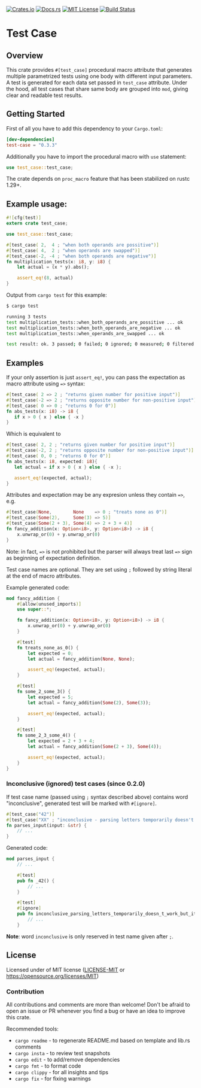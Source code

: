 [![Crates.io](https://img.shields.io/crates/v/test-case.svg)](https://crates.io/crates/test-case)
[![Docs.rs](https://docs.rs/test-case/badge.svg)](https://docs.rs/test-case/badge.svg)
[![MIT License](https://img.shields.io/badge/license-MIT-blue.svg)](https://raw.githubusercontent.com/rust-lang/docs.rs/master/LICENSE)
[![Build Status](https://travis-ci.org/frondeus/test-case.svg?branch=master)](https://travis-ci.org/frondeus/test-case)

# Test Case

## Overview
This crate provides `#[test_case]` procedural macro attribute that generates multiple parametrized tests using one body with different input parameters.
A test is generated for each data set passed in `test_case` attribute.
Under the hood, all test cases that share same body are grouped into `mod`, giving clear and readable test results.

## Getting Started

First of all you have to add this dependency to your `Cargo.toml`:

```toml
[dev-dependencies]
test-case = "0.3.3"
```

Additionally you have to import the procedural macro with `use` statement:

```rust
use test_case::test_case;
```

The crate depends on `proc_macro` feature that has been stabilized on rustc 1.29+.

## Example usage:

```rust
#![cfg(test)]
extern crate test_case;

use test_case::test_case;

#[test_case( 2,  4 ; "when both operands are possitive")]
#[test_case( 4,  2 ; "when operands are swapped")]
#[test_case(-2, -4 ; "when both operands are negative")]
fn multiplication_tests(x: i8, y: i8) {
    let actual = (x * y).abs();

    assert_eq!(8, actual)
}
```

Output from `cargo test` for this example:

```sh
$ cargo test

running 3 tests
test multiplication_tests::when_both_operands_are_possitive ... ok
test multiplication_tests::when_both_operands_are_negative ... ok
test multiplication_tests::when_operands_are_swapped ... ok

test result: ok. 3 passed; 0 failed; 0 ignored; 0 measured; 0 filtered out
```

## Examples

If your only assertion is just `assert_eq!`, you can pass the expectation as macro attribute using `=>` syntax:

```rust
#[test_case( 2 => 2 ; "returns given number for positive input")]
#[test_case(-2 => 2 ; "returns opposite number for non-positive input")]
#[test_case( 0 => 0 ; "returns 0 for 0")]
fn abs_tests(x: i8) -> i8 {
   if x > 0 { x } else { -x }
}
```

Which is equivalent to

```rust
#[test_case( 2, 2 ; "returns given number for positive input")]
#[test_case(-2, 2 ; "returns opposite number for non-positive input")]
#[test_case( 0, 0 ; "returns 0 for 0")]
fn abs_tests(x: i8, expected: i8){
   let actual = if x > 0 { x } else { -x };

   assert_eq!(expected, actual);
}
```

Attributes and expectation may be any expresion unless they contain `=>`, e.g.

```rust
#[test_case(None,        None    => 0 ; "treats none as 0")]
#[test_case(Some(2),     Some(3) => 5)]
#[test_case(Some(2 + 3), Some(4) => 2 + 3 + 4)]
fn fancy_addition(x: Option<i8>, y: Option<i8>) -> i8 {
    x.unwrap_or(0) + y.unwrap_or(0)
}
```

Note: in fact, `=>` is not prohibited but the parser will always treat last `=>` sign as beginning of expectation definition.

Test case names are optional. They are set using `;` followed by string literal at the end of macro attributes.

Example generated code:

```rust
mod fancy_addition {
    #[allow(unused_imports)]
    use super::*;

    fn fancy_addition(x: Option<i8>, y: Option<i8>) -> i8 {
        x.unwrap_or(0) + y.unwrap_or(0)
    }

    #[test]
    fn treats_none_as_0() {
        let expected = 0;
        let actual = fancy_addition(None, None);

        assert_eq!(expected, actual);
    }

    #[test]
    fn some_2_some_3() {
        let expected = 5;
        let actual = fancy_addition(Some(2), Some(3));

        assert_eq!(expected, actual);
    }

    #[test]
    fn some_2_3_some_4() {
        let expected = 2 + 3 + 4;
        let actual = fancy_addition(Some(2 + 3), Some(4));

        assert_eq!(expected, actual);
    }
}
```

### Inconclusive (ignored) test cases (since 0.2.0)

If test case name (passed using `;` syntax described above) contains word "inconclusive", generated test will be marked with `#[ignore]`.

```rust
#[test_case("42")]
#[test_case("XX" ; "inconclusive - parsing letters temporarily doesn't work but it's ok")]
fn parses_input(input: &str) {
    // ...
}
```

Generated code:
```rust
mod parses_input {
    // ...

    #[test]
    pub fn _42() {
        // ...
    }

    #[test]
    #[ignore]
    pub fn inconclusive_parsing_letters_temporarily_doesn_t_work_but_it_s_ok() {
        // ...
    }

```

**Note**: word `inconclusive` is only reserved in test name given after `;`.

## License

Licensed under of MIT license ([LICENSE-MIT](LICENSE-MIT) or https://opensource.org/licenses/MIT)

### Contribution

All contributions and comments are more than welcome! Don't be afraid to open an issue or PR whenever you find a bug or have an idea to improve this crate.

Recommended tools:
* `cargo readme` - to regenerate README.md based on template and lib.rs comments
* `cargo insta`  - to review test snapshots
* `cargo edit`   - to add/remove dependencies
* `cargo fmt`    - to format code
* `cargo clippy` - for all insights and tips
* `cargo fix`    - for fixing warnings
